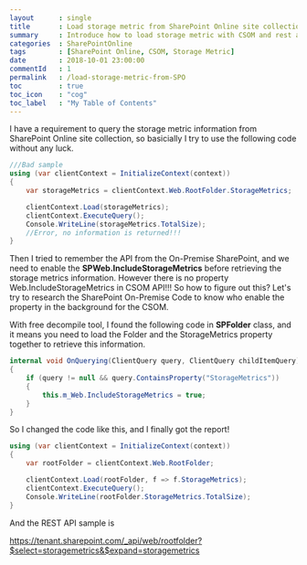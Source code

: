 ```yaml
---
layout      : single
title       : Load storage metric from SharePoint Online site collection
summary     : Introduce how to load storage metric with CSOM and rest api
categories  : SharePointOnline
tags        : [SharePoint Online, CSOM, Storage Metric]
date        : 2018-10-01 23:00:00
commentId   : 1
permalink   : /load-storage-metric-from-SPO
toc         : true
toc_icon    : "cog"
toc_label   : "My Table of Contents"
---
```


I have a requirement to query the storage metric information from SharePoint Online site collection, so basicially I try to use the following code without any luck.

```cs
///Bad sample
using (var clientContext = InitializeContext(context))
{
    var storageMetrics = clientContext.Web.RootFolder.StorageMetrics;

    clientContext.Load(storageMetrics);
    clientContext.ExecuteQuery();
    Console.WriteLine(storageMetrics.TotalSize);
    //Error, no information is returned!!!
}
```

Then I tried to remember the API from the On-Premise SharePoint, and we need to enable the **SPWeb.IncludeStorageMetrics** before retrieving the storage metrics information. However there is no property Web.IncludeStorageMetrics in CSOM API!!! So how to figure out this? Let's try to research the SharePoint On-Premise Code to know who enable the property in the background for the CSOM.

With free decompile tool, I found the following code in **SPFolder** class, and it means you need to load the Folder and the StorageMetrics property together to retrieve this information.

```cs
internal void OnQuerying(ClientQuery query, ClientQuery childItemQuery)
{
    if (query != null && query.ContainsProperty("StorageMetrics"))
    {
        this.m_Web.IncludeStorageMetrics = true;
    }
}
```

So I changed the code like this, and I finally got the report!

```cs
using (var clientContext = InitializeContext(context))
{
    var rootFolder = clientContext.Web.RootFolder;

    clientContext.Load(rootFolder, f => f.StorageMetrics);
    clientContext.ExecuteQuery();
    Console.WriteLine(rootFolder.StorageMetrics.TotalSize);
}
```

And the REST API sample is 

https://tenant.sharepoint.com/_api/web/rootfolder?$select=storagemetrics&$expand=storagemetrics